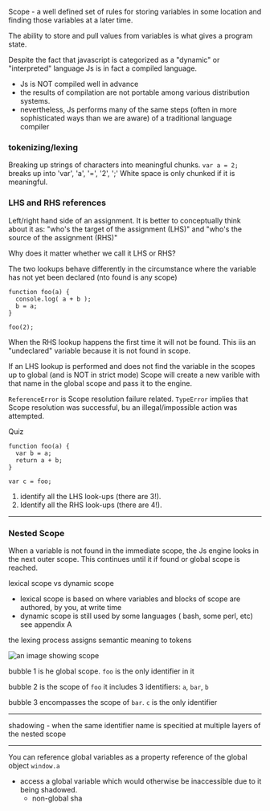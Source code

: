 Scope - a well defined set of rules for storing variables in some location and finding those variables at a later time.

The ability to store and pull values from variables is what gives a program state.

Despite the fact that javascript is categorized as a "dynamic" or "interpreted" language Js is in fact a compiled language.

  * Js is NOT compiled well in advance
  * the results of compilation are not portable among various distribution systems.
  * nevertheless, Js performs many of the same steps (often in more sophisticated ways than we are aware) of a traditional language compiler

### tokenizing/lexing

Breaking up strings of characters into meaningful chunks. `var a = 2;` breaks up into 'var', 'a', '=', '2', ';' White space is only chunked if it is meaningful.

### LHS and RHS references

Left/right hand side of an assignment. It is better to conceptually think about it as: "who's the target of the assignment (LHS)" and "who's the source of the assignment (RHS)"

Why does it matter whether we call it LHS or RHS?

The two lookups behave differently in the circumstance where the variable has not yet been declared (nto found is any scope)

```
function foo(a) {
  console.log( a + b );
  b = a;
}

foo(2);
```

When the RHS lookup happens the first time it will not be found.  This iis an "undeclared" variable because it is not found in scope.

If an LHS lookup is performed and does not find the variable in the scopes up to global
(and is NOT in strict mode) Scope will create a new varible with that name in the global scope and pass it to the engine.

`ReferenceError` is Scope resolution failure related.
`TypeError` implies that Scope resolution was successful, bu an illegal/impossible action was attempted.

Quiz
```
function foo(a) {
  var b = a;
  return a + b;
}

var c = foo;
```
1. identify all the LHS look-ups (there are 3!).
2. Identify all the RHS look-ups (there are 4!).

-----

### Nested Scope

When a variable is not found in the immediate scope, the Js engine looks in the next outer scope.  This continues until it if found or global scope is reached.

lexical scope vs dynamic scope
  * lexical scope is based on where variables and blocks of scope are authored, by you, at write time
  * dynamic scope is still used by some languages ( bash, some perl, etc)  see appendix A

  the lexing process assigns semantic meaning to tokens

![an image showing scope](https://raw.githubusercontent.com/jastuccio/You-Dont-Know-JS/master/scope%20%26%20closures/fig2.png "a simple image showing scope")

bubble 1 is he global scope. `foo` is the only identifier in it

bubble 2 is the scope of `foo` it includes 3 identifiers: `a`, `bar`, `b`

bubble 3 encompasses the scope of `bar`. `c` is the only identifier

-----

shadowing - when the same identifier name is specitied at multiple layers of the nested scope

-----

You can reference global variables as a property reference of the global object `window.a`
  
  * access a global variable which would otherwise be inaccessible due to it being shadowed.
    * non-global sha
